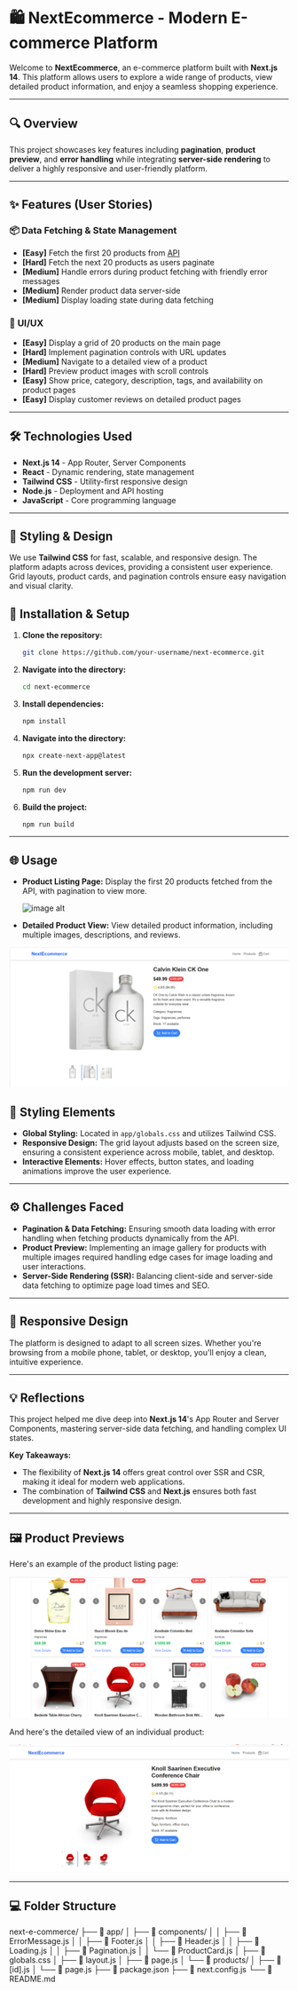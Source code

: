 # 🛍️ NextEcommerce - Modern E-commerce Platform

Welcome to **NextEcommerce**, an e-commerce platform built with **Next.js 14**. This platform allows users to explore a wide range of products, view detailed product information, and enjoy a seamless shopping experience. 

---

## 🔍 Overview
This project showcases key features including **pagination**, **product preview**, and **error handling** while integrating **server-side rendering** to deliver a highly responsive and user-friendly platform.

---

## ✨ Features (User Stories)

### 📦 **Data Fetching & State Management**
- **[Easy]** Fetch the first 20 products from [API](https://next-ecommerce-api.vercel.app/products)
- **[Hard]** Fetch the next 20 products as users paginate
- **[Medium]** Handle errors during product fetching with friendly error messages
- **[Medium]** Render product data server-side
- **[Medium]** Display loading state during data fetching

### 🎨 **UI/UX**
- **[Easy]** Display a grid of 20 products on the main page
- **[Hard]** Implement pagination controls with URL updates
- **[Medium]** Navigate to a detailed view of a product
- **[Hard]** Preview product images with scroll controls
- **[Easy]** Show price, category, description, tags, and availability on product pages
- **[Easy]** Display customer reviews on detailed product pages

---

## 🛠️ Technologies Used

- **Next.js 14** - App Router, Server Components
- **React** - Dynamic rendering, state management
- **Tailwind CSS** - Utility-first responsive design
- **Node.js** - Deployment and API hosting
- **JavaScript** - Core programming language

---

## 🎨 Styling & Design

We use **Tailwind CSS** for fast, scalable, and responsive design. The platform adapts across devices, providing a consistent user experience. Grid layouts, product cards, and pagination controls ensure easy navigation and visual clarity.

## 🚀 Installation & Setup

1. **Clone the repository:**
    ```bash
    git clone https://github.com/your-username/next-ecommerce.git
    ```


2. **Navigate into the directory:**
    ```bash
    cd next-ecommerce

3. **Install dependencies:**
    ```bash
    npm install
    ```
4. **Navigate into the directory:**
    ```bash
    npx create-next-app@latest
    ```

5. **Run the development server:**
    ```bash
    npm run dev
    ```

6. **Build the project:**
    ```bash
    npm run build
    ```

---

## 🌐 Usage

- **Product Listing Page:**
  Display the first 20 products fetched from the API, with pagination to view more.
  
  ![image alt](https://github.com/Phillip-tech/-PHIBOG534_JSE2407_Groupc_PhillipBogopane_FSJ01/raw/c638453ebbd63a752fc45c24571d359f6fabda7b/FirstTwentyProducts.png)

- **Detailed Product View:**
  View detailed product information, including multiple images, descriptions, and reviews.
  
 ![image alt](https://github.com/Phillip-tech/-PHIBOG534_JSE2407_Groupc_Phillip-Bogopane_FSJ01/raw/89b7898c0d36c73f550d66dcea1fd509faba13f1/Product%20Detail%20View.2png.png)

## 🎨 Styling Elements

- **Global Styling:** Located in `app/globals.css` and utilizes Tailwind CSS.
- **Responsive Design:** The grid layout adjusts based on the screen size, ensuring a consistent experience across mobile, tablet, and desktop.
- **Interactive Elements:** Hover effects, button states, and loading animations improve the user experience.

---

## ⚙️ Challenges Faced

- **Pagination & Data Fetching:** Ensuring smooth data loading with error handling when fetching products dynamically from the API.
- **Product Preview:** Implementing an image gallery for products with multiple images required handling edge cases for image loading and user interactions.
- **Server-Side Rendering (SSR):** Balancing client-side and server-side data fetching to optimize page load times and SEO.

---

## 📱 Responsive Design

The platform is designed to adapt to all screen sizes. Whether you're browsing from a mobile phone, tablet, or desktop, you'll enjoy a clean, intuitive experience.

---

## 💡 Reflections

This project helped me dive deep into **Next.js 14**'s App Router and Server Components, mastering server-side data fetching, and handling complex UI states. 

**Key Takeaways:**
- The flexibility of **Next.js 14** offers great control over SSR and CSR, making it ideal for modern web applications.
- The combination of **Tailwind CSS** and **Next.js** ensures both fast development and highly responsive design.

---

## 🖼️ Product Previews

Here's an example of the product listing page:

![image alt](https://github.com/Phillip-tech/-PHIBOG534_JSE2407_Groupc_Phillip-Bogopane_FSJ01/raw/9b86b7c895b5a532ae11c1e3315abfcd20b4ef89/Products%20View.png)
 
And here's the detailed view of an individual product:

![image alt](https://github.com/Phillip-tech/-PHIBOG534_JSE2407_Groupc_Phillip-Bogopane_FSJ01/raw/9b86b7c895b5a532ae11c1e3315abfcd20b4ef89/Product%20Detail%20View.png)

---

## 💻 Folder Structure

next-e-commerce/
├── 📁 app/
│ ├── 📁 components/
│ │ ├── 📝 ErrorMessage.js
│ │ ├── 📝 Footer.js
│ │ ├── 📝 Header.js
│ │ ├── 📝 Loading.js
│ │ ├── 📝 Pagination.js
│ │ └── 📝 ProductCard.js
│ ├── 📝 globals.css
│ ├── 📝 layout.js
│ ├── 📝 page.js
│ └── 📁 products/
│ ├── 📝 [id].js
│ └── 📝 page.js
├── 📝 package.json
├── 📝 next.config.js
└── 📝 README.md
